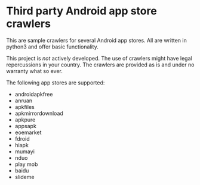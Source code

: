 # Third party Android app store crawlers

This are sample crawlers for several Android app stores. All are written in python3 and offer basic functionality.

This project is *not* actively developed. The use of crawlers might have legal repercussions in your country. The crawlers are provided as is and under no warranty what so ever. 


The following app stores are supported:

 - androidapkfree
 - anruan
 - apkfiles
 - apkmirrordownload
 - apkpure
 - appsapk
 - eoemarket
 - fdroid
 - hiapk
 - mumayi
 - nduo
 - play mob
 - baidu
 - slideme

